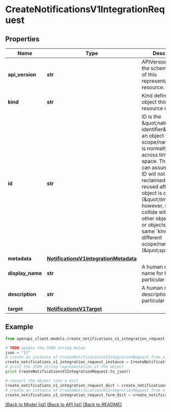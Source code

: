 # CreateNotificationsV1IntegrationRequest


## Properties
Name | Type | Description | Notes
------------ | ------------- | ------------- | -------------
**api_version** | **str** | APIVersion defines the schema version of this representation of a resource. | [optional] [readonly] 
**kind** | **str** | Kind defines the object this REST resource represents. | [optional] [readonly] 
**id** | **str** | ID is the \&quot;natural identifier\&quot; for an object within its scope/namespace; it is normally unique across time but not space. That is, you can assume that the ID will not be reclaimed and reused after an object is deleted (\&quot;time\&quot;); however, it may collide with IDs for other object &#x60;kinds&#x60; or objects of the same &#x60;kind&#x60; within a different scope/namespace (\&quot;space\&quot;). | [optional] [readonly] 
**metadata** | [**NotificationsV1IntegrationMetadata**](NotificationsV1IntegrationMetadata.md) |  | [optional] 
**display_name** | **str** | A human readable name for the particular integration  | 
**description** | **str** | A human readable description for the particular integration  | [optional] 
**target** | [**NotificationsV1Target**](NotificationsV1Target.md) |  | 

## Example

```python
from openapi_client.models.create_notifications_v1_integration_request import CreateNotificationsV1IntegrationRequest

# TODO update the JSON string below
json = "{}"
# create an instance of CreateNotificationsV1IntegrationRequest from a JSON string
create_notifications_v1_integration_request_instance = CreateNotificationsV1IntegrationRequest.from_json(json)
# print the JSON string representation of the object
print CreateNotificationsV1IntegrationRequest.to_json()

# convert the object into a dict
create_notifications_v1_integration_request_dict = create_notifications_v1_integration_request_instance.to_dict()
# create an instance of CreateNotificationsV1IntegrationRequest from a dict
create_notifications_v1_integration_request_form_dict = create_notifications_v1_integration_request.from_dict(create_notifications_v1_integration_request_dict)
```
[[Back to Model list]](../ccloud/README.md#documentation-for-models) [[Back to API list]](../ccloud/README.md#documentation-for-api-endpoints) [[Back to README]](../ccloud/README.md)


